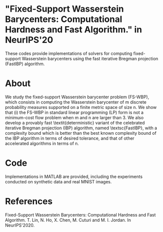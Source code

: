 # "Fixed-Support Wasserstein Barycenters: Computational Hardness and Fast Algorithm." in NeurIPS'20 

These codes provide implementations of solvers for computing fixed-support Wasserstein barycenters using the fast iterative Bregman projection (FastIBP) algorithm. 

# About
We study the fixed-support Wasserstein barycenter problem (FS-WBP), which consists in computing the Wasserstein barycenter of m discrete probability measures supported on a finite metric space of size n. We show that (i) the FS-WBP in standard linear programming (LP) form is not a minimum-cost flow problem when m and n are larger than 3. We also develop a provably fast \textit{deterministic} variant of the celebrated iterative Bregman projection (IBP) algorithm, named \textsc{FastIBP}, with a complexity bound which is better than the best known complexity bound of the IBP algorithm in terms of desired tolerance, and that of other accelerated algorithms in terms of n.

# Code
Implementations in MATLAB are provided, including the experiments conducted on synthetic data and real MNIST images. 

# References
Fixed-Support Wasserstein Barycenters: Computational Hardness and Fast Algorithm. T. Lin, N. Ho, X. Chen, M. Cuturi and M. I. Jordan. In NeurIPS'2020.  
